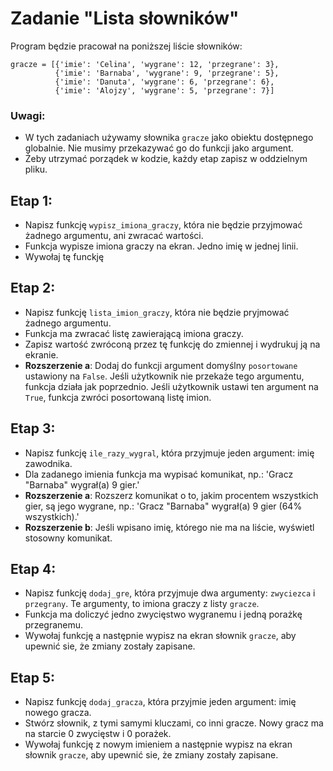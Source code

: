 # Zadanie "Lista słowników"

Program będzie pracował na poniższej liście słowników:
```
gracze = [{'imie': 'Celina', 'wygrane': 12, 'przegrane': 3},
          {'imie': 'Barnaba', 'wygrane': 9, 'przegrane': 5},
          {'imie': 'Danuta', 'wygrane': 6, 'przegrane': 6},
          {'imie': 'Alojzy', 'wygrane': 5, 'przegrane': 7}]
```

### Uwagi:
- W tych zadaniach używamy słownika `gracze` jako obiektu dostępnego globalnie. Nie musimy przekazywać go do funkcji jako argument.
- Żeby utrzymać porządek w kodzie, każdy etap zapisz w oddzielnym pliku.

## Etap 1:
- Napisz funkcję `wypisz_imiona_graczy`, która nie będzie przyjmować żadnego argumentu, ani zwracać wartości.
- Funkcja wypisze imiona graczy na ekran. Jedno imię w jednej linii.
- Wywołaj tę funckję

## Etap 2:
- Napisz funkcję `lista_imion_graczy`, która nie będzie pryjmować żadnego argumentu.
- Funkcja ma zwracać listę zawierającą imiona graczy.
- Zapisz wartość zwróconą przez tę funkcję do zmiennej i wydrukuj ją na ekranie.
- **Rozszerzenie a**: Dodaj do funkcji argument domyślny `posortowane` ustawiony na `False`. Jeśli użytkownik nie przekaże tego argumentu, funkcja działa jak poprzednio. Jeśli użytkownik ustawi ten argument na `True`, funkcja zwróci posortowaną listę imion.

## Etap 3:
- Napisz funkcję `ile_razy_wygral`, która przyjmuje jeden argument: imię zawodnika.
- Dla zadanego imienia funkcja ma wypisać komunikat, np.: 'Gracz "Barnaba" wygrał(a) 9 gier.'
- **Rozszerzenie a**: Rozszerz komunikat o to, jakim procentem wszystkich gier, są jego wygrane, np.: 'Gracz "Barnaba" wygrał(a) 9 gier (64% wszystkich).'
- **Rozszerzenie b**: Jeśli wpisano imię, którego nie ma na liście, wyświetl stosowny komunikat.

## Etap 4:
- Napisz funkcję `dodaj_gre`, która przyjmuje dwa argumenty: `zwyciezca` i `przegrany`. Te argumenty, to imiona graczy z listy `gracze`.
- Funkcja ma doliczyć jedno zwycięstwo wygranemu i jedną porażkę przegranemu.
- Wywołaj funkcję a następnie wypisz na ekran słownik `gracze`, aby upewnić sie, że zmiany zostały zapisane.

## Etap 5:
- Napisz funkcję `dodaj_gracza`, która przyjmie jeden argument: imię nowego gracza.
- Stwórz słownik, z tymi samymi kluczami, co inni gracze. Nowy gracz ma na starcie 0 zwycięstw i 0 porażek.
- Wywołaj funkcję z nowym imieniem a następnie wypisz na ekran słownik `gracze`, aby upewnić sie, że zmiany zostały zapisane.
